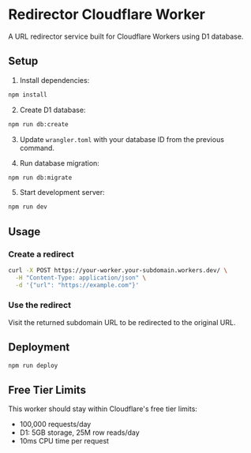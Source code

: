# Redirector Cloudflare Worker

A URL redirector service built for Cloudflare Workers using D1 database.

## Setup

1. Install dependencies:
```bash
npm install
```

2. Create D1 database:
```bash
npm run db:create
```

3. Update `wrangler.toml` with your database ID from the previous command.

4. Run database migration:
```bash
npm run db:migrate
```

5. Start development server:
```bash
npm run dev
```

## Usage

### Create a redirect
```bash
curl -X POST https://your-worker.your-subdomain.workers.dev/ \
  -H "Content-Type: application/json" \
  -d '{"url": "https://example.com"}'
```

### Use the redirect
Visit the returned subdomain URL to be redirected to the original URL.

## Deployment

```bash
npm run deploy
```

## Free Tier Limits

This worker should stay within Cloudflare's free tier limits:
- 100,000 requests/day
- D1: 5GB storage, 25M row reads/day
- 10ms CPU time per request
